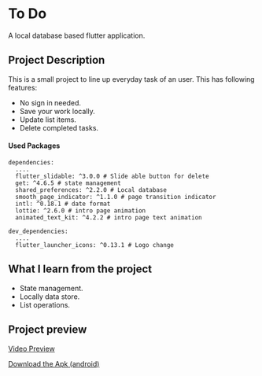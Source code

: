 # To Do

A local database based flutter application.

## Project Description

This is a small project to line up everyday task of an user. This has following features:
- No sign in needed.
- Save your work locally.
- Update list items.
- Delete completed tasks.

#### Used Packages
````
dependencies:
  ....
  flutter_slidable: ^3.0.0 # Slide able button for delete
  get: ^4.6.5 # state management
  shared_preferences: ^2.2.0 # Local database
  smooth_page_indicator: ^1.1.0 # page transition indicator
  intl: ^0.18.1 # date format
  lottie: ^2.6.0 # intro page animation
  animated_text_kit: ^4.2.2 # intro page text animation

dev_dependencies:
  ....
  flutter_launcher_icons: ^0.13.1 # Logo change
````

## What I learn from the project

- State management.
- Locally data store.
- List operations.

## Project preview

[Video Preview](https://youtube.com/shorts/_JNgEZc7A34)

[Download the Apk (android)](assets/apk/todo.apk)
